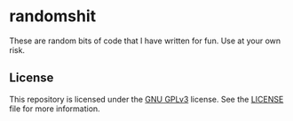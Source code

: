 # randomshit

These are random bits of code that I have written for fun. Use at your own risk.

## License

This repository is licensed under the [GNU GPLv3](https://choosealicense.com/licenses/gpl-3.0/) license. See the [LICENSE](LICENSE) file for more information.
